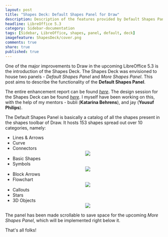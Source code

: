 ```yaml
---
layout: post
title: "Shapes Deck: Default Shapes Panel for Draw"
description: Description of the features provided by Default Shapes Panel in new Shapes Deck for Draw
headline: LibreOffice 5.3
category: Sidebar-documentation
tags: [Sidebar, LibreOffice, shapes, panel, default, deck]
imagefeature: ShapesDeck/cover.png
comments: true
share: true
published: true
---
```

One of the major improvements to Draw in the upcoming LibreOffice 5.3 is the introduction of the Shapes Deck. The Shapes Deck was envisioned to house two panels - *Default Shapes Panel* and *More Shapes Panel*. This post aims to describe the functionality of the **Default Shapes Panel**.

The entire enhancement report can be found <a href="https://bugs.documentfoundation.org/show_bug.cgi?id=87643" target="_blank">*here*</a>. The design session for the Shapes Deck can be found <a href="https://docs.google.com/document/d/1Sv3Q-XdnHElYGXX2m8OLbRAy1zyodcU231Gn2SkVRV0/edit?usp=sharing" target="_blank">*here*</a>. I myself have been working on this, with the help of my mentors - bubli (**Katarina Behrens**), and jay (**Yousuf Philips**).

The Default Shapes Panel is basically a catalog of all the shapes present in the shapes toolbar of Draw. It hosts 153 shapes spread out over 10 categories, namely:
<ul>
    <li>Lines & Arrows</li>
    <li>Curve</li>
    <li>Connectors</li>
    <center><a href="{{ site.url }}/images/ShapesDeck/defshapes1.png"><img src="{{ site.url }}/images/ShapesDeck/defshapes1.png"></a></center>
    <li>Basic Shapes</li>
    <li>Symbols</li>
    <center><a href="{{ site.url }}/images/ShapesDeck/defshapes2.png"><img src="{{ site.url }}/images/ShapesDeck/defshapes2.png"></a></center>
    <li>Block Arrows</li>
    <li>Flowchart</li>
    <center><a href="{{ site.url }}/images/ShapesDeck/defshapes3.png"><img src="{{ site.url }}/images/ShapesDeck/defshapes3.png"></a></center>
    <li>Callouts</li>
    <li>Stars</li>
    <li>3D Objects</li>
    <center><a href="{{ site.url }}/images/ShapesDeck/defshapes4.png"><img src="{{ site.url }}/images/ShapesDeck/defshapes4.png"></a></center>
</ul>

The panel has been made scrollable to save space for the upcoming *More Shapes Panel*, which will be implemented right below it.

That's all folks!